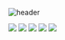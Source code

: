 ![header](https://capsule-render.vercel.app/api?type=venom&color=gradient&height=300&section=header&text=Hello%20World!)

<!--
**HansolSon1113/HansolSon1113** is a ✨ _special_ ✨ repository because its `README.md` (this file) appears on your GitHub profile.

Here are some ideas to get you started:

- 🔭 I’m currently working on ...
- 🌱 I’m currently learning ...
- 👯 I’m looking to collaborate on ...
- 🤔 I’m looking for help with ...
- 💬 Ask me about ...
- 📫 How to reach me: ...
- 😄 Pronouns: ...
- ⚡ Fun fact: ...
-->

<img src="https://img.shields.io/badge/Swift-#F05138?style=flat-square&logo=Swift&logoColor=white"/>
<img src="https://img.shields.io/badge/c%23-%23239120.svg?style=flat-square&logo=공식_명칭&logoColor=white"/>
<img src="https://img.shields.io/badge/Python-3776AB?style=flat-square&logo=Python&logoColor=white"/>
<img src="https://img.shields.io/badge/C-#A8B9CC?style=flat-square&logo=C&logoColor=white"/>
<img src="https://img.shields.io/badge/JavaScript-#F7DF1E?style=flat-square&logo=JavaScript&logoColor=white"/>
